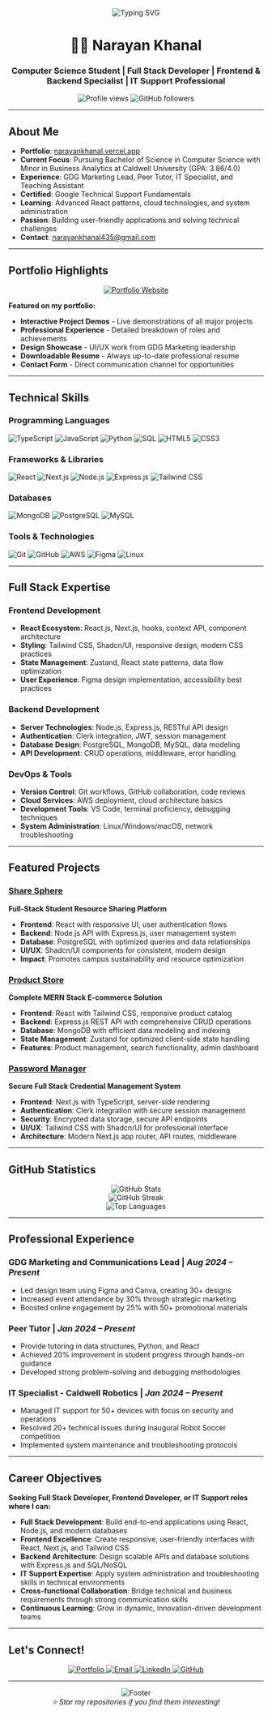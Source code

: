 <div align="center">
  <img src="https://readme-typing-svg.herokuapp.com?font=Fira+Code&pause=1000&color=2196F3&center=true&vCenter=true&width=435&lines=Hi+👋+I'm+Narayan+Khanal;Computer+Science+Student;Full+Stack+Developer;Frontend+%26+Backend+Specialist;IT+Support+Professional;Portfolio%3A+narayankhanal.vercel.app" alt="Typing SVG" />
</div>

<h1 align="center">👨‍💻 Narayan Khanal</h1>
<h3 align="center">Computer Science Student | Full Stack Developer | Frontend & Backend Specialist | IT Support Professional</h3>

<p align="center">
  <img src="https://komarev.com/ghpvc/?username=Nkhanal2002&label=Profile%20views&color=0e75b6&style=flat" alt="Profile views" />
  <img src="https://img.shields.io/github/followers/Nkhanal2002?label=Followers&style=social" alt="GitHub followers" />
</p>

---

## About Me

- **Portfolio**: [narayankhanal.vercel.app](https://narayankhanal.vercel.app)
- **Current Focus**: Pursuing Bachelor of Science in Computer Science with Minor in Business Analytics at Caldwell University (GPA: 3.86/4.0)
- **Experience**: GDG Marketing Lead, Peer Tutor, IT Specialist, and Teaching Assistant
- **Certified**: Google Technical Support Fundamentals
- **Learning**: Advanced React patterns, cloud technologies, and system administration
- **Passion**: Building user-friendly applications and solving technical challenges
- **Contact**: narayankhanal435@gmail.com

---

## Portfolio Highlights

<div align="center">
  <a href="https://narayankhanal.vercel.app">
    <img src="https://img.shields.io/badge/🚀_Visit_My_Portfolio-narayankhanal.vercel.app-FF5722?style=for-the-badge&logo=vercel&logoColor=white" alt="Portfolio Website" />
  </a>
</div>

**Featured on my portfolio:**
- **Interactive Project Demos** - Live demonstrations of all major projects
- **Professional Experience** - Detailed breakdown of roles and achievements  
- **Design Showcase** - UI/UX work from GDG Marketing leadership
- **Downloadable Resume** - Always up-to-date professional resume
- **Contact Form** - Direct communication channel for opportunities

---

## Technical Skills

### Programming Languages
<p align="left">
  <img src="https://img.shields.io/badge/TypeScript-007ACC?style=for-the-badge&logo=typescript&logoColor=white" alt="TypeScript" />
  <img src="https://img.shields.io/badge/JavaScript-F7DF1E?style=for-the-badge&logo=javascript&logoColor=black" alt="JavaScript" />
  <img src="https://img.shields.io/badge/Python-3776AB?style=for-the-badge&logo=python&logoColor=white" alt="Python" />
  <img src="https://img.shields.io/badge/SQL-4479A1?style=for-the-badge&logo=mysql&logoColor=white" alt="SQL" />
  <img src="https://img.shields.io/badge/HTML5-E34F26?style=for-the-badge&logo=html5&logoColor=white" alt="HTML5" />
  <img src="https://img.shields.io/badge/CSS3-1572B6?style=for-the-badge&logo=css3&logoColor=white" alt="CSS3" />
</p>

### Frameworks & Libraries
<p align="left">
  <img src="https://img.shields.io/badge/React-20232A?style=for-the-badge&logo=react&logoColor=61DAFB" alt="React" />
  <img src="https://img.shields.io/badge/Next.js-000000?style=for-the-badge&logo=nextdotjs&logoColor=white" alt="Next.js" />
  <img src="https://img.shields.io/badge/Node.js-43853D?style=for-the-badge&logo=node.js&logoColor=white" alt="Node.js" />
  <img src="https://img.shields.io/badge/Express.js-404D59?style=for-the-badge&logo=express&logoColor=white" alt="Express.js" />
  <img src="https://img.shields.io/badge/Tailwind_CSS-38B2AC?style=for-the-badge&logo=tailwind-css&logoColor=white" alt="Tailwind CSS" />
</p>

### Databases
<p align="left">
  <img src="https://img.shields.io/badge/MongoDB-4EA94B?style=for-the-badge&logo=mongodb&logoColor=white" alt="MongoDB" />
  <img src="https://img.shields.io/badge/PostgreSQL-316192?style=for-the-badge&logo=postgresql&logoColor=white" alt="PostgreSQL" />
  <img src="https://img.shields.io/badge/MySQL-00000F?style=for-the-badge&logo=mysql&logoColor=white" alt="MySQL" />
</p>

### Tools & Technologies
<p align="left">
  <img src="https://img.shields.io/badge/Git-F05032?style=for-the-badge&logo=git&logoColor=white" alt="Git" />
  <img src="https://img.shields.io/badge/GitHub-100000?style=for-the-badge&logo=github&logoColor=white" alt="GitHub" />
  <img src="https://img.shields.io/badge/AWS-232F3E?style=for-the-badge&logo=amazon-aws&logoColor=white" alt="AWS" />
  <img src="https://img.shields.io/badge/Figma-F24E1E?style=for-the-badge&logo=figma&logoColor=white" alt="Figma" />
  <img src="https://img.shields.io/badge/Linux-FCC624?style=for-the-badge&logo=linux&logoColor=black" alt="Linux" />
</p>

---

## Full Stack Expertise

### Frontend Development
- **React Ecosystem**: React.js, Next.js, hooks, context API, component architecture
- **Styling**: Tailwind CSS, Shadcn/UI, responsive design, modern CSS practices
- **State Management**: Zustand, React state patterns, data flow optimization
- **User Experience**: Figma design implementation, accessibility best practices

### Backend Development
- **Server Technologies**: Node.js, Express.js, RESTful API design
- **Authentication**: Clerk integration, JWT, session management
- **Database Design**: PostgreSQL, MongoDB, MySQL, data modeling
- **API Development**: CRUD operations, middleware, error handling

### DevOps & Tools
- **Version Control**: Git workflows, GitHub collaboration, code reviews
- **Cloud Services**: AWS deployment, cloud architecture basics
- **Development Tools**: VS Code, terminal proficiency, debugging techniques
- **System Administration**: Linux/Windows/macOS, network troubleshooting

---

## Featured Projects

### [Share Sphere]([https://github.com/EDe-Graft/ShareSphere])
**Full-Stack Student Resource Sharing Platform**
- **Frontend**: React with responsive UI, user authentication flows
- **Backend**: Node.js API with Express.js, user management system
- **Database**: PostgreSQL with optimized queries and data relationships
- **UI/UX**: Shadcn/UI components for consistent, modern design
- **Impact**: Promotes campus sustainability and resource optimization

### [Product Store](https://github.com/Nkhanal2002/product-store)
**Complete MERN Stack E-commerce Solution**
- **Frontend**: React with Tailwind CSS, responsive product catalog
- **Backend**: Express.js REST API with comprehensive CRUD operations
- **Database**: MongoDB with efficient data modeling and indexing
- **State Management**: Zustand for optimized client-side state handling
- **Features**: Product management, search functionality, admin dashboard

### [Password Manager](https://github.com/Nkhanal2002/password-manager)
**Secure Full Stack Credential Management System**
- **Frontend**: Next.js with TypeScript, server-side rendering
- **Authentication**: Clerk integration with secure session management
- **Security**: Encrypted data storage, secure API endpoints
- **UI/UX**: Tailwind CSS with Shadcn/UI for professional interface
- **Architecture**: Modern Next.js app router, API routes, middleware

---

## GitHub Statistics

<div align="center">
  <img src="https://github-readme-stats.vercel.app/api?username=Nkhanal2002&show_icons=true&theme=tokyonight&hide_border=true" alt="GitHub Stats" />
</div>

<div align="center">
  <img src="https://github-readme-streak-stats.herokuapp.com/?user=Nkhanal2002&theme=tokyonight&hide_border=true" alt="GitHub Streak" />
</div>

<div align="center">
  <img src="https://github-readme-stats.vercel.app/api/top-langs/?username=Nkhanal2002&layout=compact&theme=tokyonight&hide_border=true" alt="Top Languages" />
</div>

---

## Professional Experience

### **GDG Marketing and Communications Lead** | *Aug 2024 – Present*
- Led design team using Figma and Canva, creating 30+ designs
- Increased event attendance by 30% through strategic marketing
- Boosted online engagement by 25% with 50+ promotional materials

### **Peer Tutor** | *Jan 2024 – Present*
- Provide tutoring in data structures, Python, and React
- Achieved 20% improvement in student progress through hands-on guidance
- Developed strong problem-solving and debugging methodologies

### **IT Specialist - Caldwell Robotics** | *Jan 2024 – Present*
- Managed IT support for 50+ devices with focus on security and operations
- Resolved 20+ technical issues during inaugural Robot Soccer competition
- Implemented system maintenance and troubleshooting protocols

---

## Career Objectives

**Seeking Full Stack Developer, Frontend Developer, or IT Support roles where I can:**
- **Full Stack Development**: Build end-to-end applications using React, Node.js, and modern databases
- **Frontend Excellence**: Create responsive, user-friendly interfaces with React, Next.js, and Tailwind CSS
- **Backend Architecture**: Design scalable APIs and database solutions with Express.js and SQL/NoSQL
- **IT Support Expertise**: Apply system administration and troubleshooting skills in technical environments
- **Cross-functional Collaboration**: Bridge technical and business requirements through strong communication skills
- **Continuous Learning**: Grow in dynamic, innovation-driven development teams

---

## Let's Connect!

<p align="center">
  <a href="https://narayankhanal.vercel.app">
    <img src="https://img.shields.io/badge/Portfolio-FF5722?style=for-the-badge&logo=todoist&logoColor=white" alt="Portfolio" />
  </a>
  <a href="mailto:narayankhanal435@gmail.com">
    <img src="https://img.shields.io/badge/Email-D14836?style=for-the-badge&logo=gmail&logoColor=white" alt="Email" />
  </a>
  <a href="https://linkedin.com/in/narayankhanal">
    <img src="https://img.shields.io/badge/LinkedIn-0077B5?style=for-the-badge&logo=linkedin&logoColor=white" alt="LinkedIn" />
  </a>
  <a href="https://github.com/Nkhanal2002">
    <img src="https://img.shields.io/badge/GitHub-100000?style=for-the-badge&logo=github&logoColor=white" alt="GitHub" />
  </a>
</p>

---

<div align="center">
  <img src="https://capsule-render.vercel.app/api?type=waving&color=gradient&height=100&section=footer" alt="Footer" />
</div>

<div align="center">
  <i>⭐ Star my repositories if you find them interesting!</i>
</div>

